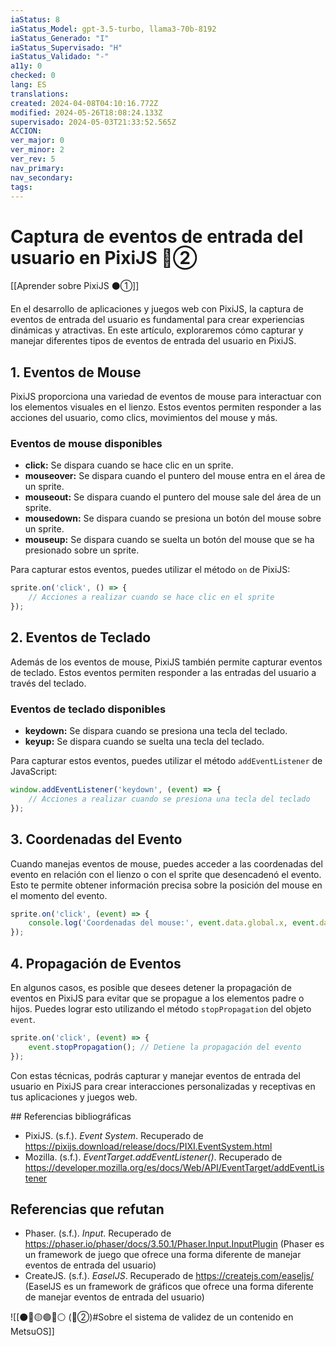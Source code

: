 ```yaml
---
iaStatus: 8
iaStatus_Model: gpt-3.5-turbo, llama3-70b-8192
iaStatus_Generado: "I"
iaStatus_Supervisado: "H"
iaStatus_Validado: "-"
a11y: 0
checked: 0
lang: ES
translations: 
created: 2024-04-08T04:10:16.772Z
modified: 2024-05-26T18:08:24.133Z
supervisado: 2024-05-03T21:33:52.565Z
ACCION: 
ver_major: 0
ver_minor: 2
ver_rev: 5
nav_primary: 
nav_secondary: 
tags:
---
```

# Captura de eventos de entrada del usuario en PixiJS 🔴②

[[Aprender sobre PixiJS ⚫①]]

En el desarrollo de aplicaciones y juegos web con PixiJS, la captura de eventos de entrada del usuario es fundamental para crear experiencias dinámicas y atractivas. En este artículo, exploraremos cómo capturar y manejar diferentes tipos de eventos de entrada del usuario en PixiJS.

## 1. Eventos de Mouse

PixiJS proporciona una variedad de eventos de mouse para interactuar con los elementos visuales en el lienzo. Estos eventos permiten responder a las acciones del usuario, como clics, movimientos del mouse y más.

### Eventos de mouse disponibles

* **click:** Se dispara cuando se hace clic en un sprite.
* **mouseover:** Se dispara cuando el puntero del mouse entra en el área de un sprite.
* **mouseout:** Se dispara cuando el puntero del mouse sale del área de un sprite.
* **mousedown:** Se dispara cuando se presiona un botón del mouse sobre un sprite.
* **mouseup:** Se dispara cuando se suelta un botón del mouse que se ha presionado sobre un sprite.

Para capturar estos eventos, puedes utilizar el método `on` de PixiJS:
```javascript
sprite.on('click', () => {
    // Acciones a realizar cuando se hace clic en el sprite
});
```

## 2. Eventos de Teclado

Además de los eventos de mouse, PixiJS también permite capturar eventos de teclado. Estos eventos permiten responder a las entradas del usuario a través del teclado.

### Eventos de teclado disponibles

* **keydown:** Se dispara cuando se presiona una tecla del teclado.
* **keyup:** Se dispara cuando se suelta una tecla del teclado.

Para capturar estos eventos, puedes utilizar el método `addEventListener` de JavaScript:
```javascript
window.addEventListener('keydown', (event) => {
    // Acciones a realizar cuando se presiona una tecla del teclado
});
```

## 3. Coordenadas del Evento

Cuando manejas eventos de mouse, puedes acceder a las coordenadas del evento en relación con el lienzo o con el sprite que desencadenó el evento. Esto te permite obtener información precisa sobre la posición del mouse en el momento del evento.

```javascript
sprite.on('click', (event) => {
    console.log('Coordenadas del mouse:', event.data.global.x, event.data.global.y);
});
```
## 4. Propagación de Eventos

En algunos casos, es posible que desees detener la propagación de eventos en PixiJS para evitar que se propague a los elementos padre o hijos. Puedes lograr esto utilizando el método `stopPropagation` del objeto `event`.

```javascript
sprite.on('click', (event) => {
    event.stopPropagation(); // Detiene la propagación del evento
});
```

Con estas técnicas, podrás capturar y manejar eventos de entrada del usuario en PixiJS para crear interacciones personalizadas y receptivas en tus aplicaciones y juegos web.

## Referencias bibliográficas

* PixiJS. (s.f.). _Event System_. Recuperado de <https://pixijs.download/release/docs/PIXI.EventSystem.html>
* Mozilla. (s.f.). _EventTarget.addEventListener()_. Recuperado de <https://developer.mozilla.org/es/docs/Web/API/EventTarget/addEventListener>

## Referencias que refutan

* Phaser. (s.f.). _Input_. Recuperado de <https://phaser.io/phaser/docs/3.50.1/Phaser.Input.InputPlugin> (Phaser es un framework de juego que ofrece una forma diferente de manejar eventos de entrada del usuario)
* CreateJS. (s.f.). _EaselJS_. Recuperado de <https://createjs.com/easeljs/> (EaselJS es un framework de gráficos que ofrece una forma diferente de manejar eventos de entrada del usuario)

![[⚫🔴🟡🟢🔵⚪ (🔴②)#Sobre el sistema de validez de un contenido en MetsuOS]]